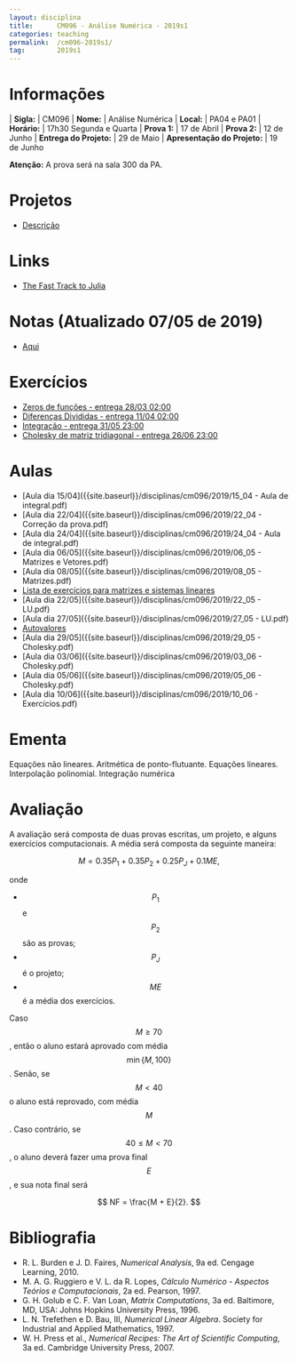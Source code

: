 ```yaml
---
layout: disciplina
title:      CM096 - Análise Numérica - 2019s1
categories: teaching
permalink:  /cm096-2019s1/
tag:        2019s1
---
```


# Informações

  | **Sigla:**   | CM096
  | **Nome:**    | Análise Numérica
  | **Local:**   | PA04 e PA01
  | **Horário:** | 17h30 Segunda e Quarta
  | **Prova 1:** | 17 de Abril
  | **Prova 2:** | 12 de Junho
  | **Entrega do Projeto:** | 29 de Maio
  | **Apresentação do Projeto:** | 19 de Junho

**Atenção:** A prova será na sala 300 da PA.

# Projetos

- [Descrição]({{site.baseurl}}/disciplinas/cm096/2019/projetos.html)

# Links

- [The Fast Track to Julia](https://juliadocs.github.io/Julia-Cheat-Sheet/)

# Notas (Atualizado 07/05 de 2019)

- [Aqui]({{site.baseurl}}/disciplinas/cm096/2019/notas.pdf)

# Exercícios

- [Zeros de funções - entrega 28/03 02:00](https://classroom.github.com/a/vhXKDXuO)
- [Diferenças Divididas - entrega 11/04 02:00](https://classroom.github.com/a/SV8a35QN)
- [Integração - entrega 31/05 23:00](https://classroom.github.com/a/tASKXAwh)
- [Cholesky de matriz tridiagonal - entrega 26/06 23:00](https://classroom.github.com/a/ilaUHxRH)

# Aulas

- [Aula dia 15/04]({{site.baseurl}}/disciplinas/cm096/2019/15_04 - Aula de integral.pdf)
- [Aula dia 22/04]({{site.baseurl}}/disciplinas/cm096/2019/22_04 - Correção da prova.pdf)
- [Aula dia 24/04]({{site.baseurl}}/disciplinas/cm096/2019/24_04 - Aula de integral.pdf)
- [Aula dia 06/05]({{site.baseurl}}/disciplinas/cm096/2019/06_05 - Matrizes e Vetores.pdf)
- [Aula dia 08/05]({{site.baseurl}}/disciplinas/cm096/2019/08_05 - Matrizes.pdf)
- [Lista de exercícios para matrizes e sistemas lineares]({{site.baseurl}}/disciplinas/cm096/2019/exercícios.pdf)
- [Aula dia 22/05]({{site.baseurl}}/disciplinas/cm096/2019/22_05 - LU.pdf)
- [Aula dia 27/05]({{site.baseurl}}/disciplinas/cm096/2019/27_05 - LU.pdf)
- [Autovalores]({{site.baseurl}}/disciplinas/cm096/2019/Autovalores.ipynb)
- [Aula dia 29/05]({{site.baseurl}}/disciplinas/cm096/2019/29_05 - Cholesky.pdf)
- [Aula dia 03/06]({{site.baseurl}}/disciplinas/cm096/2019/03_06 - Cholesky.pdf)
- [Aula dia 05/06]({{site.baseurl}}/disciplinas/cm096/2019/05_06 - Cholesky.pdf)
- [Aula dia 10/06]({{site.baseurl}}/disciplinas/cm096/2019/10_06 - Exercícios.pdf)

# Ementa

Equações não lineares. Aritmética de ponto-flutuante. Equações lineares. Interpolação
polinomial. Integração numérica

# Avaliação

A avaliação será composta de duas provas escritas, um projeto, e alguns exercícios
computacionais.
A média será composta da seguinte maneira:

$$ M = 0.35 P_1 + 0.35 P_2 + 0.25 P_J + 0.1 ME, $$

onde

- $$P_1$$ e $$P_2$$ são as provas;
- $$P_J$$ é o projeto;
- $$ME$$ é a média dos exercícios.

Caso $$M \geq 70$$, então o aluno estará aprovado com média $$\min\{M, 100\}$$.
Senão, se $$M < 40$$ o aluno está reprovado, com média $$M$$.
Caso contrário, se $$40 \leq M < 70$$, o aluno deverá fazer uma prova final $$E$$, e
sua nota final será

$$ NF = \frac{M + E}{2}. $$

# Bibliografia

  - R. L. Burden e J. D. Faires, *Numerical Analysis*, 9a ed. Cengage Learning,
    2010.
  - M. A. G. Ruggiero e V. L. da R. Lopes, *Cálculo Numérico - Aspectos Teórios e
   Computacionais*, 2a ed. Pearson, 1997.
  - G. H. Golub e C. F. Van Loan, *Matrix Computations*, 3a ed. Baltimore, MD,
    USA: Johns Hopkins University Press, 1996.
  - L. N. Trefethen e D. Bau, III, *Numerical Linear Algebra*. Society for
    Industrial and Applied Mathematics, 1997.
  - W. H. Press et al., *Numerical Recipes: The Art of Scientific Computing*, 3a
    ed. Cambridge University Press, 2007.
